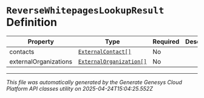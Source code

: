 # `ReverseWhitepagesLookupResult` Definition

| Property | Type | Required | Description |
|----------|------|----------|-------------|
| contacts | [`ExternalContact[]`](externalcontact-definition.md) | No |  |
| externalOrganizations | [`ExternalOrganization[]`](externalorganization-definition.md) | No |  |

---

*This file was automatically generated by the Generate Genesys Cloud Platform API classes utility on 2025-04-24T15:04:25.552Z*